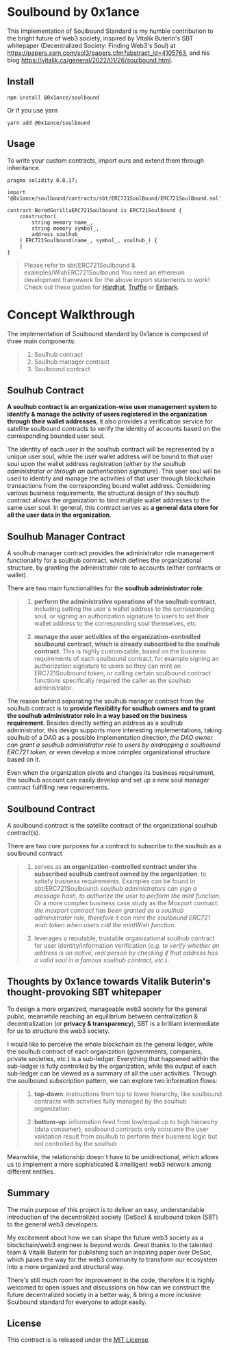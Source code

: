 # Soulbound by 0x1ance

This implementation of Soulbound Standard is my humble contribution to the bright future of web3 society, inspired by Vitalik Buterin's SBT whitepaper (Decentralized Society: Finding Web3's Soul) at https://papers.ssrn.com/sol3/papers.cfm?abstract_id=4105763, and his blog https://vitalik.ca/general/2022/01/26/soulbound.html.

## Install

```
npm install @0x1ance/soulbound
```

Or if you use yarn

```
yarn add @0x1ance/soulbound
```

## Usage

To write your custom contracts, import ours and extend them through inheritance.

```solidity
pragma solidity 0.8.17;

import '@0x1ance/soulbound/contracts/sbt/ERC721SoulBound/ERC721SoulBound.sol';

contract BoredGorillaERC721Soulbound is ERC721Soulbound {
    constructor(
        string memory name_,
        string memory symbol_,
        address soulhub_
    ) ERC721Soulbound(name_, symbol_, soulhub_) {
    }
}
```

> Please refer to sbt/ERC721Soulbound & examples/WishERC721Soulbound
> You need an ethereum development framework for the above import statements to work! Check out these guides for [Hardhat], [Truffle] or [Embark].

# Concept Walkthrough

The implementation of Soulbound standard by 0x1ance is composed of three main components:

> 1. Soulhub contract
> 2. Soulhub manager contract
> 3. Soulbound contract

## Soulhub Contract

**A soulhub contract is an organization-wise user management system to identify & manage the activity of users registered in the organization through their wallet addresses**, it also provides a verification service for satellite soulbound contracts to verify the identity of accounts based on the corresponding bounded user soul.

The identity of each user in the soulhub contract will be represented by a unique user soul, while the user wallet address will be bound to that user soul upon the wallet address registration (_either by the soulhub administrator or through an authentication signature_). This user soul will be used to identify and manage the activities of that user through blockchain transactions from the corresponding bound wallet address. Considering various business requirements, the structural design of this soulhub contract allows the organization to bind multiple wallet addresses to the same user soul. In general, this contract serves as **a general data store for all the user data in the organization**.

## Soulhub Manager Contract

A soulhub manager contract provides the administrator role management functionality for a soulhub contract, which defines the organizational structure, by granting the administrator role to accounts (either contracts or wallet). 

There are two main functionalities for the **soulhub administrator role**:

> 1. **perform the administrative operations of the soulhub contract**, including setting the user`s wallet address to the corresponding soul, or signing an authorization signature to users to set their wallet address to the corresponding soul themselves, etc.
> 
> 2. **manage the user activities of the organization-controlled soulbound contract, which is already subscribed to the soulhub contract**. This is highly customizable, based on the business requirements of each soulbound contract, for example signing an authorization signature to users so they can mint an ERC721Soulbound token, or calling certain soulbound contract functions specifically required the caller as the soulhub administrator.

The reason behind separating the soulhub manager contract from the soulhub contract is to **provide flexibility for soulhub owners and to grant the soulhub administrator role in a way based on the business requirement**. Besides directly setting an address as a soulhub administrator, this design supports more interesting implementations, taking soulhub of a DAO as a possible implementation direction, _the DAO owner can grant a soulhub administrator role to users by airdropping a soulbound ERC721 token_, or even develop a more complex organizational structure based on it.

Even when the organization pivots and changes its business requirement, the soulhub account can easily develop and set up a new soul manager contract fulfilling new requirements.

## Soulbound Contract

A soulbound contract is the satellite contract of the organizational soulhub contract(s).

There are two core purposes for a contract to subscribe to the soulhub as a soulbound contract

> 1. serves as **an organization-controlled contract under the subscribed soulhub contract owned by the organization**, to satisfy business requirements. Examples can be found in sbt/ERC721Soulbound: _soulhub administrators can sign a message hash, to authorize the user to perform the mint function_. Or a more complex business case study as the Moxport contract: _the moxport contract has been granted as a soulhub administrator role, therefore it can mint the soulbound ERC721 wish token when users call the mintWish function_.
> 
> 2. leverages a reputable, trustable organizational soulhub contract for user identity/information verification (_e.g. to verify whether an address is an active, real person by checking if that address has a valid soul in a famous soulhub contract, etc._).

## Thoughts by 0x1ance towards Vitalik Buterin's thought-provoking SBT whitepaper

To design a more organized, manageable web3 society for the general public, meanwhile reaching an equilibrium between centralization & decentralization (or **privacy & transparency**), SBT is a brilliant intermediate for us to structure the web3 society.

I would like to perceive the whole blockchain as the general ledger, while the soulhub contract of each organization (governments, companies, private societies, etc.) is a sub-ledger. Everything that happened within the sub-ledger is fully controlled by the organization, while the output of each sub-ledger can be viewed as a summary of all the user activities. Through the soulbound subscription pattern, we can explore two information flows:

> 1. **top-down**: instructions from top to lower hierarchy, like soulbound contracts with activities fully managed by the soulhub organization
> 
> 2. **bottom-up**: information feed from low/equal up to high hierarchy (data consumer), soulbound contracts only consume the user validation result from soulhub to perform their business logic but not controlled by the soulhub

Meanwhile, the relationship doesn`t have to be unidirectional, which allows us to implement a more sophisticated & intelligent web3 network among different entities.

## Summary

The main purpose of this project is to deliver an easy, understandable introduction of the decentralized society (DeSoc) & soulbound token (SBT) to the general web3 developers.

My excitement about how we can shape the future web3 society as a blockchain/web3 engineer is beyond words. Great thanks to the talented team & Vitalik Buterin for publishing such an inspiring paper over DeSoc, which paves the way for the web3 community to transform our ecosystem into a more organized and structural way.

There's still much room for improvement in the code, therefore it is highly welcomed to open issues and discussions on how can we construct the future decentralized society in a better way, &
bring a more inclusive Soulbound standard for everyone to adopt easily.

## License

This contract is is released under the [MIT License](LICENSE).

[Truffle]: https://truffleframework.com/docs/truffle/quickstart
[Embark]: https://embark.status.im/docs/quick_start.html
[Hardhat]: https://hardhat.org/hardhat-runner/docs/getting-started
